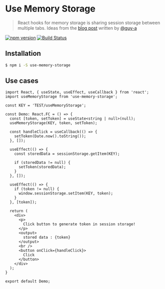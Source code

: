 # Use Memory Storage
> React hooks for memory storage is sharing session storage between multiple tabs.
> Ideas from the [blog
> post](https://blog.guya.net/2015/06/12/sharing-sessionstorage-between-tabs-for-secure-multi-tab-authentication/)
> written by [@guy-a](https://github.com/guy-a)

[![npm version](https://badge.fury.io/js/use-memory-storage.svg)](https://badge.fury.io/js/use-memory-storage)
[![Build Status](https://travis-ci.org/wonism/use-memory-storage.svg)](https://travis-ci.org/wonism/use-memory-storage)

## Installation
```sh
$ npm i -S use-memory-storage
```

## Use cases
```tsx
import React, { useState, useEffect, useCallback } from 'react';
import useMemoryStorage from 'use-memory-storage';

const KEY = 'TEST/useMemoryStorage';

const Demo: React.FC = () => {
  const [token, setToken] = useState<string | null>(null);
  useMemoryStorage(KEY, token, setToken);

  const handleClick = useCallback(() => {
    setToken(Date.now().toString());
  }, []);

  useEffect(() => {
    const storedData = sessionStorage.getItem(KEY);

    if (storedData != null) {
      setToken(storedData);
    }
  }, []);

  useEffect(() => {
    if (token != null) {
      window.sessionStorage.setItem(KEY, token);
    }
  }, [token]);

  return (
    <div>
      <p>
        Click button to generate token in session storage!
      </p>
      <output>
        stored data : {token}
      </output>
      <br />
      <button onClick={handleClick}>
        Click
      </button>
    </div>
  );
}

export default Demo;
```
